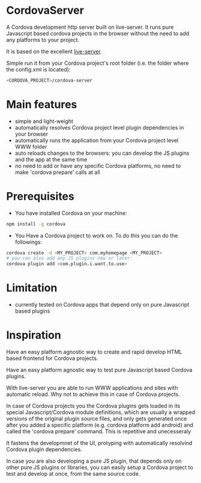 # CordovaServer
A Cordova development http server built on live-server. It runs pure Javascript based cordova projects in the browser without the need to add any platforms to your project.

It is based on the excellent [live-server](https://github.com/tapio/live-server).

Simple run it from your Cordova project's root folder (i.e. the folder where the config.xml is located):

```sh
<CORDOVA_PROJECT>/cordova-server
```
# Main features

  * simple and light-weight
  * automatically resolves Cordova project level plugin dependencies in your browser
  * automatically runs the application from your Cordova project level WWW folder
  * auto reloads changes to the browsers: you can develop the JS plugins and the app at the same time
  * no need to add or have any specific Cordova platforms, no need to make 'cordova prepare' calls at all

# Prerequisites

  * You have installed Cordova on your machine:
```sh
npm install -g cordova
```
  * You Have a Cordova project to work on. To do this you can do the followings:
```sh
cordova create -d <MY_PROJECT> com.myhomepage <MY_PROJECT>
# you can also add any JS plugins now or later:
cordova plugin add <com.plugin.i.want.to.use>
```

# Limitation

  * currently tested on Cordova apps that depend only on pure Javascript based plugins

# Inspiration

Have an easy platform agnostic way to create and rapid develop HTML based frontend for Cordova projects.

Have an easy platform agnostic way to test pure Javascript based Cordova plugins.

With live-server you are able to run WWW applications and sites with automatic reload. Why not to achieve this in case of Cordova projects.

In case of Cordova projects you the Cordova plugins gets loaded in its special Javascript/Cordova module definitions, which are usually a wrapped versions of the original plugin source files, and only gets generated once after you added a specific platform (e.g. cordova platform add android) and called the 'cordova prepare' command. This is repetitive and unecesseraly  

It fastens the developmnet of the UI, protyping with automatically resolvind Cordova plugin dependencies.

In case you are also developing a pure JS plugin, that depends only on other pure JS plugins or libraries, you can easily setup a Cordova project to test and develop at once, from the same source code.

